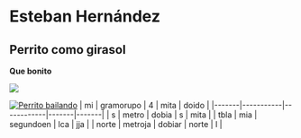 # Esteban Hernández
## Perrito como girasol 
**Que bonito**

![](https://img.buzzfeed.com/buzzfeed-static/static/2015-01/12/14/campaign_images/webdr11/23-perritos-que-no-tienen-idea-de-lo-que-esta-pas-2-26357-1421089233-1_dblbig.jpg)

[![Perrito bailando](https://img.youtube.com/vi/e3QLyHctNg4/0.jpg)](https://www.youtube.com/watch?v=e3QLyHctNg4)
| mi    | gramorupo | 4          | mita  | doido |
|-------|-----------|------------|-------|-------|
| s     | metro     | dobia      | s     | mita  |
| tbla  | mia       | segundoen  | lca   | jja   |
| norte | metroja   | dobiar     | norte | l     |

